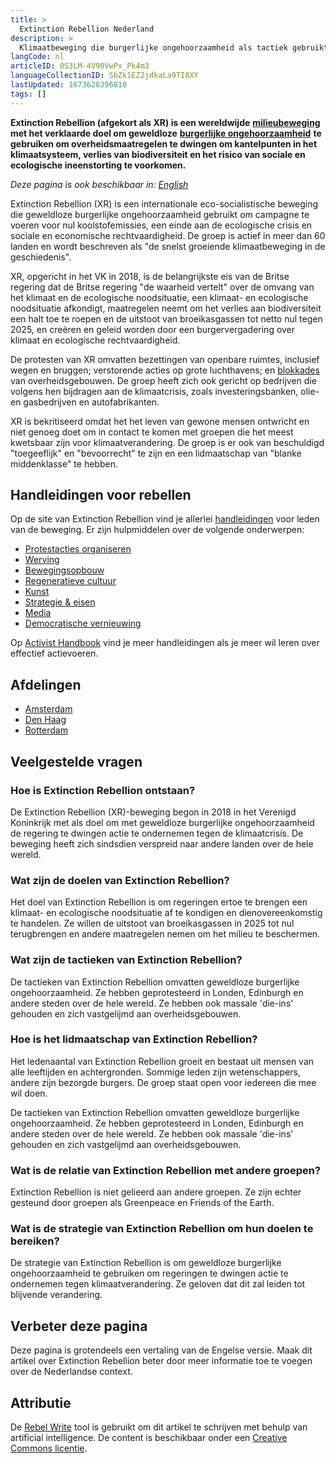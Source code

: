 ```yaml
---
title: >
  Extinction Rebellion Nederland
description: >
  Klimaatbeweging die burgerlijke ongehoorzaamheid als tactiek gebruikt
langCode: nl
articleID: 0S3LM-4V90VwPx_Pk4m3
languageCollectionID: SbZk1EZ2jdkaLa9TI8XY
lastUpdated: 1673628396818
tags: []
---
```


**Extinction Rebellion (afgekort als XR) is een wereldwijde** [**milieubeweging**](/campaigns/climate) **met het verklaarde doel om geweldloze** [**burgerlijke ongehoorzaamheid**](/tactics/civil-disobedience) **te gebruiken om overheidsmaatregelen te dwingen om kantelpunten in het klimaatsysteem, verlies van biodiversiteit en het risico van sociale en ecologische ineenstorting te voorkomen.**

_Deze pagina is ook beschikbaar in:_ [_English_](/extinction-rebellion)

Extinction Rebellion (XR) is een internationale eco-socialistische beweging die geweldloze burgerlijke ongehoorzaamheid gebruikt om campagne te voeren voor nul koolstofemissies, een einde aan de ecologische crisis en sociale en economische rechtvaardigheid. De groep is actief in meer dan 60 landen en wordt beschreven als "de snelst groeiende klimaatbeweging in de geschiedenis".

XR, opgericht in het VK in 2018, is de belangrijkste eis van de Britse regering dat de Britse regering "de waarheid vertelt" over de omvang van het klimaat en de ecologische noodsituatie, een klimaat- en ecologische noodsituatie afkondigt, maatregelen neemt om het verlies aan biodiversiteit een halt toe te roepen en de uitstoot van broeikasgassen tot netto nul tegen 2025, en creëren en geleid worden door een burgervergadering over klimaat en ecologische rechtvaardigheid.

De protesten van XR omvatten bezettingen van openbare ruimtes, inclusief wegen en bruggen; verstorende acties op grote luchthavens; en [blokkades](/tactics/occupation) van overheidsgebouwen. De groep heeft zich ook gericht op bedrijven die volgens hen bijdragen aan de klimaatcrisis, zoals investeringsbanken, olie- en gasbedrijven en autofabrikanten.

XR is bekritiseerd omdat het het leven van gewone mensen ontwricht en niet genoeg doet om in contact te komen met groepen die het meest kwetsbaar zijn voor klimaatverandering. De groep is er ook van beschuldigd "toegeeflijk" en "bevoorrecht" te zijn en een lidmaatschap van "blanke middenklasse" te hebben.

## Handleidingen voor rebellen

Op de site van Extinction Rebellion vind je allerlei [handleidingen](https://extinctionrebellion.nl/hulpmiddelen/) voor leden van de beweging. Er zijn hulpmiddelen over de volgende onderwerpen:

-   [Protestacties organiseren](https://resources.extinctionrebellion.nl/nl/categories/action)
-   [Werving](https://resources.extinctionrebellion.nl/nl/categories/outreach)
-   [Bewegingsopbouw](https://resources.extinctionrebellion.nl/nl/categories/movement)
-   [Regeneratieve cultuur](https://resources.extinctionrebellion.nl/nl/categories/regen)
-   [Kunst](https://resources.extinctionrebellion.nl/nl/categories/art)
-   [Strategie & eisen](https://resources.extinctionrebellion.nl/nl/categories/strategy)
-   [Media](https://resources.extinctionrebellion.nl/nl/categories/media)
-   [Democratische vernieuwing](https://resources.extinctionrebellion.nl/nl/categories/democracy)

Op [Activist Handbook](/home) vind je meer handleidingen als je meer wil leren over effectief actievoeren.

## Afdelingen

-   [Amsterdam](amsterdam)
-   [Den Haag](den-haag)
-   [Rotterdam](rotterdam)

## Veelgestelde vragen

### Hoe is Extinction Rebellion ontstaan?

De Extinction Rebellion (XR)-beweging begon in 2018 in het Verenigd Koninkrijk met als doel om met geweldloze burgerlijke ongehoorzaamheid de regering te dwingen actie te ondernemen tegen de klimaatcrisis. De beweging heeft zich sindsdien verspreid naar andere landen over de hele wereld.

### Wat zijn de doelen van Extinction Rebellion?

Het doel van Extinction Rebellion is om regeringen ertoe te brengen een klimaat- en ecologische noodsituatie af te kondigen en dienovereenkomstig te handelen. Ze willen de uitstoot van broeikasgassen in 2025 tot nul terugbrengen en andere maatregelen nemen om het milieu te beschermen.

### Wat zijn de tactieken van Extinction Rebellion?

De tactieken van Extinction Rebellion omvatten geweldloze burgerlijke ongehoorzaamheid. Ze hebben geprotesteerd in Londen, Edinburgh en andere steden over de hele wereld. Ze hebben ook massale 'die-ins' gehouden en zich vastgelijmd aan overheidsgebouwen.

### Hoe is het lidmaatschap van Extinction Rebellion?

Het ledenaantal van Extinction Rebellion groeit en bestaat uit mensen van alle leeftijden en achtergronden. Sommige leden zijn wetenschappers, andere zijn bezorgde burgers. De groep staat open voor iedereen die mee wil doen.

De tactieken van Extinction Rebellion omvatten geweldloze burgerlijke ongehoorzaamheid. Ze hebben geprotesteerd in Londen, Edinburgh en andere steden over de hele wereld. Ze hebben ook massale 'die-ins' gehouden en zich vastgelijmd aan overheidsgebouwen.

### Wat is de relatie van Extinction Rebellion met andere groepen?

Extinction Rebellion is niet gelieerd aan andere groepen. Ze zijn echter gesteund door groepen als Greenpeace en Friends of the Earth.

### Wat is de strategie van Extinction Rebellion om hun doelen te bereiken?

De strategie van Extinction Rebellion is om geweldloze burgerlijke ongehoorzaamheid te gebruiken om regeringen te dwingen actie te ondernemen tegen klimaatverandering. Ze geloven dat dit zal leiden tot blijvende verandering.

## Verbeter deze pagina

Deze pagina is grotendeels een vertaling van de Engelse versie. Maak dit artikel over Extinction Rebellion beter door meer informatie toe te voegen over de Nederlandse context.

## Attributie

De [Rebel Write](https://write.rebel.tools/) tool is gebruikt om dit artikel te schrijven met behulp van artificial intelligence. De content is beschikbaar onder een [Creative Commons licentie](https://creativecommons.org/licenses/by-nc-sa/4.0/).